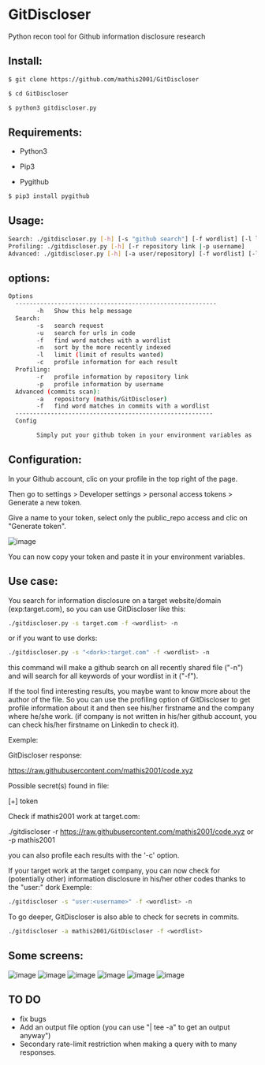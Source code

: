 # GitDiscloser
Python recon tool for Github information disclosure research

## Install:
```bash
$ git clone https://github.com/mathis2001/GitDiscloser

$ cd GitDiscloser

$ python3 gitdiscloser.py
```
## Requirements:

- Python3

- Pip3

- Pygithub

```bash
$ pip3 install pygithub
```

## Usage:
```bash
Search: ./gitdiscloser.py [-h] [-s "github search"] [-f wordlist] [-l limit] [-u] [-n] [-c]
Profiling: ./gitdiscloser.py [-h] [-r repository link |-p username]
Advanced: ./gitdiscloser.py [-h] [-a user/repository] [-f wordlist] [-l limit]
```
## options:
```bash
Options
  ---------------------------------------------------------
        -h   Show this help message
  Search:
        -s   search request
        -u   search for urls in code
        -f   find word matches with a wordlist
        -n   sort by the more recently indexed
        -l   limit (limit of results wanted)
        -c   profile information for each result
  Profiling:
        -r   profile information by repository link
        -p   profile information by username
  Advanced (commits scan):
        -a   repository (mathis/GitDiscloser)
        -f   find word matches in commits with a wordlist
  --------------------------------------------------------
  Config 

        Simply put your github token in your environment variables as 'GITHUB_TOKEN'. 

```
## Configuration:

In your Github account, clic on your profile in the top right of the page.

Then go to settings > Developer settings > personal access tokens > Generate a new token.

Give a name to your token, select only the public_repo access and clic on "Generate token".

![image](https://user-images.githubusercontent.com/40497633/171192364-aa66b523-cb2f-40e4-bcf2-8b007a1ad682.png)


You can now copy your token and paste it in your environment variables.

## Use case:

You search for information disclosure on a target website/domain (exp:target.com), so you can use GitDiscloser like this:
```bash
./gitdiscloser.py -s target.com -f <wordlist> -n
```
or if you want to use dorks:
```bash
./gitdiscloser.py -s "<dork>:target.com" -f <wordlist> -n
```
this command will make a github search on all recently shared file ("-n") and will search for all keywords of your wordlist in it ("-f").
  
If the tool find interesting results, you maybe want to know more about the author of the file.
So you can use the profiling option of GitDiscloser to get profile information about it and then see his/her firstname and the company where he/she work. (if company is not written in his/her github account, you can check his/her firstname on Linkedin to check it).

Exemple:

GitDiscloser response:

https://raw.githubusercontent.com/mathis2001/code.xyz

Possible secret(s) found in file:

[+] token

Check if mathis2001 work at target.com:

./gitdiscloser -r https://raw.githubusercontent.com/mathis2001/code.xyz or -p mathis2001

you can also profile each results with the '-c' option.
  
If your target work at the target company, you can now check for (potentially other) information disclosure in his/her other codes thanks to the "user:" dork
Exemple:
```bash 
./gitdiscloser -s "user:<username>" -f <wordlist> -n
```
To go deeper, GitDiscloser is also able to check for secrets in commits.
```bash
./gitdiscloser -a mathis2001/GitDiscloser -f <wordlist>
```
## Some screens:

![image](https://user-images.githubusercontent.com/40497633/171843426-39d00404-c76d-4883-96e5-c0832f55b026.png)
![image](https://user-images.githubusercontent.com/40497633/171844662-ffea0b28-9e91-4602-93ef-caa3b588db03.png)
![image](https://user-images.githubusercontent.com/40497633/171844784-ab67d302-5875-4d10-ac20-a49dbc318a43.png)
![image](https://user-images.githubusercontent.com/40497633/171850660-4daa556b-c592-4559-93ff-bb5f98330cf2.png)
![image](https://user-images.githubusercontent.com/40497633/171851725-99825f8d-9ea4-4083-8ccd-1a234b4843fc.png)
![image](https://user-images.githubusercontent.com/40497633/171883040-24946e78-0389-4539-9513-c98303cf01f9.png)

## TO DO

- fix bugs
- Add an output file option (you can use "| tee -a" to get an output anyway")
- Secondary rate-limit restriction when making a query with to many responses.
